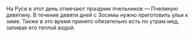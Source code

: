На Руси в этот день отмечают праздник пчельников — Пчелиную девятину. В течение девяти дней с Зосимы нужно приготовить ульи к зиме. Также в это время принято обязательно есть по утрам мед, запивая его теплой водой.